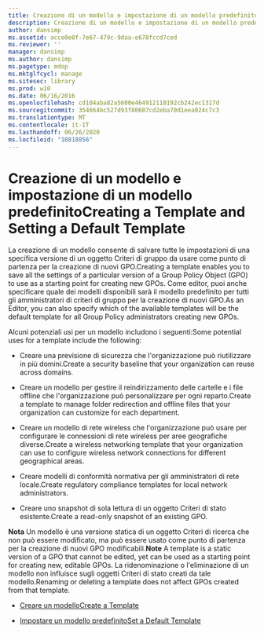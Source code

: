 ```yaml
---
title: Creazione di un modello e impostazione di un modello predefinito
description: Creazione di un modello e impostazione di un modello predefinito
author: dansimp
ms.assetid: acce0e0f-7e67-479c-9daa-e678fccd7ced
ms.reviewer: ''
manager: dansimp
ms.author: dansimp
ms.pagetype: mdop
ms.mktglfcycl: manage
ms.sitesec: library
ms.prod: w10
ms.date: 06/16/2016
ms.openlocfilehash: cd104aba82a5600e464912110192cb242ec1317d
ms.sourcegitcommit: 354664bc527d93f80687cd2eba70d1eea024c7c3
ms.translationtype: MT
ms.contentlocale: it-IT
ms.lasthandoff: 06/26/2020
ms.locfileid: "10818856"
---
```

# <span data-ttu-id="88597-103">Creazione di un modello e impostazione di un modello predefinito</span><span class="sxs-lookup"><span data-stu-id="88597-103">Creating a Template and Setting a Default Template</span></span>


<span data-ttu-id="88597-104">La creazione di un modello consente di salvare tutte le impostazioni di una specifica versione di un oggetto Criteri di gruppo da usare come punto di partenza per la creazione di nuovi GPO.</span><span class="sxs-lookup"><span data-stu-id="88597-104">Creating a template enables you to save all the settings of a particular version of a Group Policy Object (GPO) to use as a starting point for creating new GPOs.</span></span> <span data-ttu-id="88597-105">Come editor, puoi anche specificare quale dei modelli disponibili sarà il modello predefinito per tutti gli amministratori di criteri di gruppo per la creazione di nuovi GPO.</span><span class="sxs-lookup"><span data-stu-id="88597-105">As an Editor, you can also specify which of the available templates will be the default template for all Group Policy administrators creating new GPOs.</span></span>

<span data-ttu-id="88597-106">Alcuni potenziali usi per un modello includono i seguenti:</span><span class="sxs-lookup"><span data-stu-id="88597-106">Some potential uses for a template include the following:</span></span>

-   <span data-ttu-id="88597-107">Creare una previsione di sicurezza che l'organizzazione può riutilizzare in più domini.</span><span class="sxs-lookup"><span data-stu-id="88597-107">Create a security baseline that your organization can reuse across domains.</span></span>

-   <span data-ttu-id="88597-108">Creare un modello per gestire il reindirizzamento delle cartelle e i file offline che l'organizzazione può personalizzare per ogni reparto.</span><span class="sxs-lookup"><span data-stu-id="88597-108">Create a template to manage folder redirection and offline files that your organization can customize for each department.</span></span>

-   <span data-ttu-id="88597-109">Creare un modello di rete wireless che l'organizzazione può usare per configurare le connessioni di rete wireless per aree geografiche diverse.</span><span class="sxs-lookup"><span data-stu-id="88597-109">Create a wireless networking template that your organization can use to configure wireless network connections for different geographical areas.</span></span>

-   <span data-ttu-id="88597-110">Creare modelli di conformità normativa per gli amministratori di rete locale.</span><span class="sxs-lookup"><span data-stu-id="88597-110">Create regulatory compliance templates for local network administrators.</span></span>

-   <span data-ttu-id="88597-111">Creare uno snapshot di sola lettura di un oggetto Criteri di stato esistente.</span><span class="sxs-lookup"><span data-stu-id="88597-111">Create a read-only snapshot of an existing GPO.</span></span>

<span data-ttu-id="88597-112">**Nota**  Un modello è una versione statica di un oggetto Criteri di ricerca che non può essere modificato, ma può essere usato come punto di partenza per la creazione di nuovi GPO modificabili.</span><span class="sxs-lookup"><span data-stu-id="88597-112">**Note** A template is a static version of a GPO that cannot be edited, yet can be used as a starting point for creating new, editable GPOs.</span></span> <span data-ttu-id="88597-113">La ridenominazione o l'eliminazione di un modello non influisce sugli oggetti Criteri di stato creati da tale modello.</span><span class="sxs-lookup"><span data-stu-id="88597-113">Renaming or deleting a template does not affect GPOs created from that template.</span></span>

 

-   [<span data-ttu-id="88597-114">Creare un modello</span><span class="sxs-lookup"><span data-stu-id="88597-114">Create a Template</span></span>](create-a-template-agpm30ops.md)

-   [<span data-ttu-id="88597-115">Impostare un modello predefinito</span><span class="sxs-lookup"><span data-stu-id="88597-115">Set a Default Template</span></span>](set-a-default-template-agpm30ops.md)

 

 





